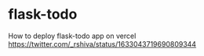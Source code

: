 # flask-todo
How to deploy flask-todo app on vercel 
https://twitter.com/_rshiva/status/1633043719690809344
